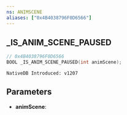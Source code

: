 ```yaml
---
ns: ANIMSCENE
aliases: ["0x4B4038796F0D6566"]
---
```

## _IS_ANIM_SCENE_PAUSED

```c
// 0x4B4038796F0D6566
BOOL _IS_ANIM_SCENE_PAUSED(int animScene);
```

```
NativeDB Introduced: v1207
```

## Parameters
* **animScene**:
